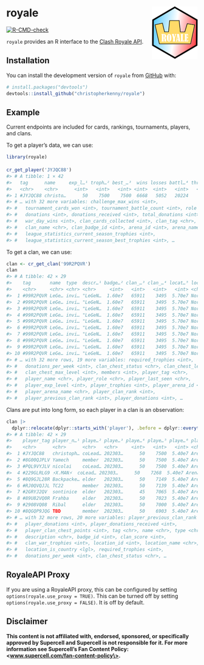 
<!-- README.md is generated from README.Rmd. Please edit that file -->

# royale <img src="man/figures/logo.png" align="right" height="138" />

<!-- badges: start -->

[![R-CMD-check](https://github.com/christopherkenny/royale/actions/workflows/R-CMD-check.yaml/badge.svg)](https://github.com/christopherkenny/royale/actions/workflows/R-CMD-check.yaml)
<!-- badges: end -->

`royale` provides an R interface to the [Clash Royale
API](https://developer.clashroyale.com/#/).

## Installation

You can install the development version of `royale` from
[GitHub](https://github.com/) with:

``` r
# install.packages("devtools")
devtools::install_github("christopherkenny/royale")
```

## Example

Current endpoints are included for cards, rankings, tournaments,
players, and clans.

To get a player’s data, we can use:

``` r
library(royale)

cr_get_player('JYJQC88')
#> # A tibble: 1 × 42
#>   tag      name     exp_l…¹ troph…² best_…³  wins losses battl…⁴ three…⁵ chall…⁶
#>   <chr>    <chr>      <int>   <int>   <int> <int>  <int>   <int>   <int>   <int>
#> 1 #JYJQC88 christo…      50    7500    7500  6668   5052   20224    3297    2538
#> # … with 32 more variables: challenge_max_wins <int>,
#> #   tournament_cards_won <int>, tournament_battle_count <int>, role <chr>,
#> #   donations <int>, donations_received <int>, total_donations <int>,
#> #   war_day_wins <int>, clan_cards_collected <int>, clan_tag <chr>,
#> #   clan_name <chr>, clan_badge_id <int>, arena_id <int>, arena_name <chr>,
#> #   league_statistics_current_season_trophies <int>,
#> #   league_statistics_current_season_best_trophies <int>, …
```

To get a clan, we can use:

``` r
clan <- cr_get_clan('99R2PQVR')
clan
#> # A tibble: 42 × 29
#>    tag       name  type  descr…¹ badge…² clan_…³ clan_…⁴ locat…⁵ locat…⁶ locat…⁷
#>    <chr>     <chr> <chr> <chr>     <int>   <int>   <int>   <int> <chr>   <lgl>  
#>  1 #99R2PQVR LeGe… invi… "LeGeN…  1.60e7   65911    3495  5.70e7 North … FALSE  
#>  2 #99R2PQVR LeGe… invi… "LeGeN…  1.60e7   65911    3495  5.70e7 North … FALSE  
#>  3 #99R2PQVR LeGe… invi… "LeGeN…  1.60e7   65911    3495  5.70e7 North … FALSE  
#>  4 #99R2PQVR LeGe… invi… "LeGeN…  1.60e7   65911    3495  5.70e7 North … FALSE  
#>  5 #99R2PQVR LeGe… invi… "LeGeN…  1.60e7   65911    3495  5.70e7 North … FALSE  
#>  6 #99R2PQVR LeGe… invi… "LeGeN…  1.60e7   65911    3495  5.70e7 North … FALSE  
#>  7 #99R2PQVR LeGe… invi… "LeGeN…  1.60e7   65911    3495  5.70e7 North … FALSE  
#>  8 #99R2PQVR LeGe… invi… "LeGeN…  1.60e7   65911    3495  5.70e7 North … FALSE  
#>  9 #99R2PQVR LeGe… invi… "LeGeN…  1.60e7   65911    3495  5.70e7 North … FALSE  
#> 10 #99R2PQVR LeGe… invi… "LeGeN…  1.60e7   65911    3495  5.70e7 North … FALSE  
#> # … with 32 more rows, 19 more variables: required_trophies <int>,
#> #   donations_per_week <int>, clan_chest_status <chr>, clan_chest_level <int>,
#> #   clan_chest_max_level <int>, members <int>, player_tag <chr>,
#> #   player_name <chr>, player_role <chr>, player_last_seen <chr>,
#> #   player_exp_level <int>, player_trophies <int>, player_arena_id <int>,
#> #   player_arena_name <chr>, player_clan_rank <int>,
#> #   player_previous_clan_rank <int>, player_donations <int>, …
```

Clans are put into long form, so each player in a clan is an
observation:

``` r
clan |> 
  dplyr::relocate(dplyr::starts_with('player'), .before = dplyr::everything())
#> # A tibble: 42 × 29
#>    player_tag player_n…¹ playe…² playe…³ playe…⁴ playe…⁵ playe…⁶ playe…⁷ playe…⁸
#>    <chr>      <chr>      <chr>   <chr>     <int>   <int>   <int> <chr>     <int>
#>  1 #JYJQC88   christoph… coLead… 202303…      50    7500  5.40e7 Arena …       1
#>  2 #8G00QJPLV Yamech     member  202303…      50    7500  5.40e7 Arena …       2
#>  3 #PQL9VYJLV nicolai    coLead… 202303…      50    7500  5.40e7 Arena …       3
#>  4 #229GLRLG9 ⚡X.MAN⚡  coLead… 202303…      50    7268  5.40e7 Arena …       4
#>  5 #8Q9GJL28R Backpacke… elder   202303…      50    7149  5.40e7 Arena …       5
#>  6 #RJ0QVQJJL TC22       member  202303…      50    7139  5.40e7 Arena …       6
#>  7 #2GRYJ2QV  sontinice  elder   202303…      45    7065  5.40e7 Arena …       7
#>  8 #89U82VQ0R Frahba     elder   202303…      50    7023  5.40e7 Arena …       8
#>  9 #2908VQ08  Ribal      elder   202303…      50    7000  5.40e7 Arena …       9
#> 10 #8QGQP9JQG TBD        member  202303…      50    6903  5.40e7 Arena …      10
#> # … with 32 more rows, 20 more variables: player_previous_clan_rank <int>,
#> #   player_donations <int>, player_donations_received <int>,
#> #   player_clan_chest_points <int>, tag <chr>, name <chr>, type <chr>,
#> #   description <chr>, badge_id <int>, clan_score <int>,
#> #   clan_war_trophies <int>, location_id <int>, location_name <chr>,
#> #   location_is_country <lgl>, required_trophies <int>,
#> #   donations_per_week <int>, clan_chest_status <chr>, …
```

## RoyaleAPI Proxy

If you are using a RoyaleAPI proxy, this can be configured by setting
`options(royale.use_proxy = TRUE)`. This can be turned off by setting
`options(royale.use_proxy = FALSE)`. It is off by default.

## Disclaimer

**This content is not affiliated with, endorsed, sponsored, or
specifically approved by Supercell and Supercell is not responsible for
it. For more information see Supercell’s Fan Content Policy:
\<www.supercell.com/fan-content-policy\>.**
